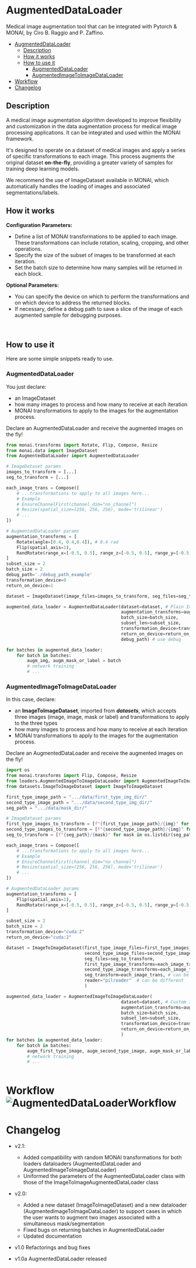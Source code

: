 # AugmentedDataLoader
Medical image augmentation tool that can be integrated with Pytorch & MONAI, by Ciro B. Raggio and P. Zaffino.

- [AugmentedDataLoader](#augmenteddataloader)
  - [Description](#description)
  - [How it works](#how-it-works)
  - [How to use it](#how-to-use-it)
    - [AugmentedDataLoader](#augmenteddataloader-1)
    - [AugmentedImageToImageDataLoader](#augmentedimagetoimagedataloader)
- [Workflow](#workflow)
- [Changelog](#changelog)
  
## Description
A medical image augmentation algorithm developed to improve flexibility and customization in the data augmentation process for medical image processing applications. It can be integrated and used within the MONAI framework.

It's designed to operate on a dataset of medical images and apply a series of specific transformations to each image. This process augments the original dataset **on-the-fly**, providing a greater variety of samples for training deep learning models.

We recommend the use of ImageDataset available in MONAI, which automatically handles the loading of images and associated segmentations/labels.

## How it works

**Configuration Parameters:**
- Define a list of MONAI transformations to be applied to each image. These transformations can include rotation, scaling, cropping, and other operations.
- Specify the size of the subset of images to be transformed at each iteration.
- Set the batch size to determine how many samples will be returned in each block.

**Optional Parameters:**
- You can specify the device on which to perform the transformations and on which device to address the returned blocks.
- If necessary, define a debug path to save a slice of the image of each augmented sample for debugging purposes.
  
<br>

## How to use it
Here are some simple snippets ready to use.

### AugmentedDataLoader
You just declare:
- an ImageDataset 
- how many images to process and how many to receive at each iteration 
- MONAI transformations to apply to the images for the augmentation process. 

Declare an AugmentedDataLoader and receive the augmented images on the fly!

```python
from monai.transforms import Rotate, Flip, Compose, Resize
from monai.data import ImageDataset
from AugmentedDataLoader import AugmentedDataLoader

# ImageDataset params
images_to_transform = [...]
seg_to_transform = [...]

each_image_trans = Compose([
    # ...transformations to apply to all images here...
    # Example
    # EnsureChannelFirst(channel_dim="no_channel")
    # Resize(spatial_size=(256, 256, 256), mode='trilinear')
    # ...
])

# AugmentedDataLoader params
augmentation_transforms = [
    Rotate(angle=[0.4, 0.4,0.4]), # 0.4 rad
    Flip(spatial_axis=1),
    RandRotate(range_x=[-0.5, 0.5], range_z=[-0.5, 0.5], range_y=[-0.5, 0.5], prob=1, keep_size=True)
]
subset_size = 2
batch_size = 2
debug_path='./debug_path_example'
transformation_device=0
return_on_device=1

dataset = ImageDataset(image_files=images_to_transform, seg_files=seg_to_transform, transform=each_image_trans, seg_transform=each_image_trans)

augmented_data_loader = AugmentedDataLoader(dataset=dataset, # Plain ImageDataset
                                            augmentation_transforms=augmentation_transforms, 
                                            batch_size=batch_size, 
                                            subset_len=subset_size, 
                                            transformation_device=transformation_device, 
                                            return_on_device=return_on_device,
                                            debug_path) # use debug 

for batches in augmented_data_loader:
    for batch in batches:
        augm_img, augm_mask_or_label = batch
        # network training
        # ...

```

### AugmentedImageToImageDataLoader
In this case, declare:
- an **ImageToImageDataset**, imported from ***datasets***, which accepts three images (image, image, mask or label) and transformations to apply to the three types
- how many images to process and how many to receive at each iteration
- MONAI transformations to apply to the images for the augmentation process. 

Declare an AugmentedDataLoader and receive the augmented images on the fly!

```python
import os
from monai.transforms import Flip, Compose, Resize
from loaders.AugmentedImageToImageDataLoader import AugmentedImageToImageDataLoader
from datasets.ImageToImageDataset import ImageToImageDataset

first_type_image_path = ".../data/first_type_img_dir/"
second_type_image_path = ".../data/second_type_img_dir/"
seg_path = ".../data/mask_dir/"

# ImageDataset params
first_type_images_to_transform = [f"{first_type_image_path}/{img}" for img in os.listdir(first_type_image_path)]
second_type_images_to_transform = [f"{second_type_image_path}/{img}" for img in os.listdir(second_type_image_path)]
seg_to_transform = [f"{seg_path}/{mask}" for mask in os.listdir(seg_path)]

each_image_trans = Compose([
    # ...transformations to apply to all images here...
    # Example
    # EnsureChannelFirst(channel_dim="no_channel")
    # Resize(spatial_size=(256, 256, 256), mode='trilinear')
    # ...
])

# AugmentedDataLoader params
augmentation_transforms = [
    Flip(spatial_axis=1),
    RandRotate(range_x=[-0.5, 0.5], range_z=[-0.5, 0.5], range_y=[-0.5, 0.5], prob=1, keep_size=True)
]

subset_size = 2
batch_size = 2
transformation_device="cuda:2"
return_on_device="cuda:2"

dataset = ImageToImageDataset(first_type_image_files=first_type_images_to_transform,
                              second_type_image_files=second_type_images_to_transform,
                              seg_files=seg_to_transform, 
                              first_type_image_transforms=each_image_trans, 
                              second_type_image_transforms=each_image_trans, # can be different
                              seg_transform=each_image_trans, # can be different
                              reader="pilreader"  # can be different
                              )

augmented_data_loader = AugmentedImageToImageDataLoader(
                                            dataset=dataset, # Custom ImageToImageDataset
                                            augmentation_transforms=augmentation_transforms, 
                                            batch_size=batch_size, 
                                            subset_len=subset_size, 
                                            transformation_device=transformation_device, 
                                            return_on_device=return_on_device
                                            )
for batches in augmented_data_loader:
    for batch in batches:
        augm_first_type_image, augm_second_type_image, augm_mask_or_label = batch
        # network training
        # ...
    
```
# Workflow![AugmentedDataLoaderWorkflow](/assets/workflow.png)

# Changelog
- v2.1:
    - Added compatibility with random MONAI transformations for both loaders dataloaders (AugmentedDataLoader and AugmentedImageToImageDataLoader) 
    - Uniformed the parameters of the AugmentedDataLoader class with those of the ImageToImageAugmentedDataLoader class
    
- v2.0:
    - Added a new dataset (ImageToImageDataset) and a new dataloader (AugmentedImageToImageDataLoader) to support cases in which the user wants to augment two images associated with a simultaneous mask/segmentation
    - Fixed bugs on returning batches in AugmentedDataLoader
    - Updated documentation
- v1.0 Refactorings and bug fixes
- v1.0a AugmentedDataLoader released